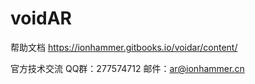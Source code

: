 # voidAR
帮助文档 https://ionhammer.gitbooks.io/voidar/content/

官方技术交流  QQ群：277574712    邮件：ar@ionhammer.cn   

